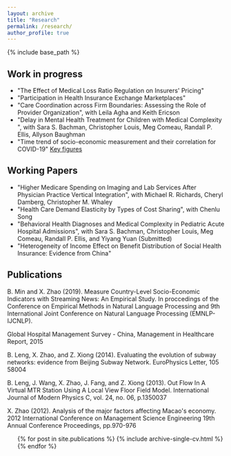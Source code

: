```yaml
---
layout: archive
title: "Research"
permalink: /research/
author_profile: true
---
```


{% include base_path %}

## Work in progress

* "The Effect of Medical Loss Ratio Regulation on Insurers' Pricing"
* "Participation in Health Insurance Exchange Marketplaces"
* "Care Coordination across Firm Boundaries: Assessing the Role of Provider Organization", with Leila Agha and Keith Ericson
* "Delay in Mental Health Treatment for Children with Medical Complexity ", with Sara S.
Bachman, Christopher Louis, Meg Comeau, Randall P. Ellis, Allyson Baughman
* "Time trend of socio-economic measurement and their correlation for COVID-19"
[Key figures](http://xiaoxizhao.github.io/files/Confirmed_20200407.gif)

## Working Papers

* "Higher Medicare Spending on Imaging and Lab Services After Physician Practice Vertical Integration", with Michael R. Richards, Cheryl Damberg, Christopher M. Whaley
* "Health Care Demand Elasticity by Types of Cost Sharing", with Chenlu Song
* "Behavioral Health Diagnoses and Medical Complexity in Pediatric Acute Hospital Admissions", with Sara S. Bachman, Christopher Louis, Meg Comeau, Randall P. Ellis, and Yiyang Yuan (Submitted)
* "Heterogeneity of Income Effect on Benefit Distribution of Social Health Insurance: Evidence
from China"

  
## Publications

B. Min and X. Zhao (2019). Measure Country-Level Socio-Economic Indicators with Streaming News: An Empirical Study. In proccedings of the Conference on Empirical Methods in Natural Language Processing and 9th International Joint Conference on Natural Language Processing (EMNLP-IJCNLP).

Global Hospital Management Survey - China, Management in Healthcare Report, 2015

B. Leng, X. Zhao, and Z. Xiong (2014). Evaluating the evolution of subway networks: evidence from Beijing Subway Network. EuroPhysics Letter, 105 58004

B. Leng, J. Wang, X. Zhao, J. Fang, and Z. Xiong (2013). Out Flow In A Virtual MTR Station Using A Local View Floor Field Model. International Journal of Modern Physics C, vol. 24, no. 06, p.1350037

X. Zhao (2012). Analysis of the major factors affecting Macao's economy. 2012 International Conference on Management Science Engineering 19th Annual Conference Proceedings, pp.970-976

  <ul>{% for post in site.publications %}
    {% include archive-single-cv.html %}
  {% endfor %}</ul>
   

